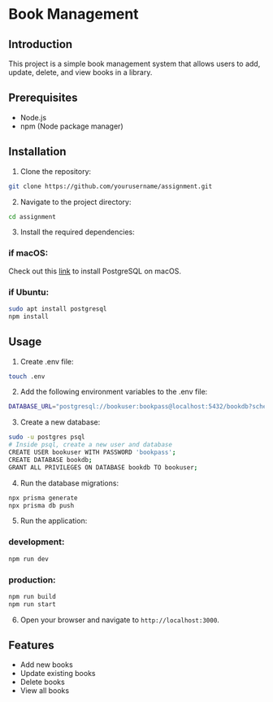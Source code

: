 # Book Management

## Introduction
This project is a simple book management system that allows users to add, update, delete, and view books in a library.

## Prerequisites
- Node.js
- npm (Node package manager)

## Installation
1. Clone the repository:
  ```bash
  git clone https://github.com/yourusername/assignment.git
  ```
2. Navigate to the project directory:
  ```bash
  cd assignment
  ```
3. Install the required dependencies:
  ### if macOS:
  Check out this [link](https://www.postgresql.org/download/macosx/) to install PostgreSQL on macOS.
  ### if Ubuntu:
  ```bash
  sudo apt install postgresql
  npm install
  ```

## Usage
1. Create .env file:
  ```bash
  touch .env
  ```
2. Add the following environment variables to the .env file:
  ```bash
  DATABASE_URL="postgresql://bookuser:bookpass@localhost:5432/bookdb?schema=public"
  ```
3. Create a new database:
  ```bash
  sudo -u postgres psql
  # Inside psql, create a new user and database
  CREATE USER bookuser WITH PASSWORD 'bookpass';
  CREATE DATABASE bookdb;
  GRANT ALL PRIVILEGES ON DATABASE bookdb TO bookuser;
  ```
4. Run the database migrations:
  ```bash
  npx prisma generate
  npx prisma db push
  ```
  
5. Run the application:
  ### development:
  ```bash
  npm run dev
  ```
  ### production:
  ```bash
  npm run build
  npm run start
  ```
6. Open your browser and navigate to `http://localhost:3000`.

## Features
- Add new books
- Update existing books
- Delete books
- View all books
